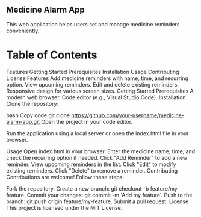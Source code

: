 
## Medicine Alarm App
This web application helps users set and manage medicine reminders conveniently.

# Table of Contents
Features
Getting Started
Prerequisites
Installation
Usage
Contributing
License
Features
Add medicine reminders with name, time, and recurring option.
View upcoming reminders.
Edit and delete existing reminders.
Responsive design for various screen sizes.
Getting Started
Prerequisites
A modern web browser.
Code editor (e.g., Visual Studio Code).
Installation
Clone the repository:

bash
Copy code
git clone https://github.com/your-username/medicine-alarm-app.git
Open the project in your code editor.

Run the application using a local server or open the index.html file in your browser.

Usage
Open index.html in your browser.
Enter the medicine name, time, and check the recurring option if needed.
Click "Add Reminder" to add a new reminder.
View upcoming reminders in the list.
Click "Edit" to modify existing reminders.
Click "Delete" to remove a reminder.
Contributing
Contributions are welcome! Follow these steps:

Fork the repository.
Create a new branch: git checkout -b feature/my-feature.
Commit your changes: git commit -m 'Add my feature'.
Push to the branch: git push origin feature/my-feature.
Submit a pull request.
License
This project is licensed under the MIT License.
